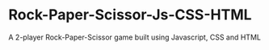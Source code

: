 # Rock-Paper-Scissor-Js-CSS-HTML

A 2-player Rock-Paper-Scissor game built using Javascript, CSS and HTML
